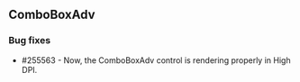 ## ComboBoxAdv

### Bug fixes

* \#255563 - Now, the ComboBoxAdv control is rendering properly in High DPI.


